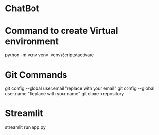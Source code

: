 # ChatBot

# Command to create Virtual environment
python -m venv venv
.venv\Scripts\activate

# Git Commands
git config --global user.email "replace with your email"
git config --global user.name "Replace with your name"
git clone <repository <copied from the github repository created>

# Streamlit
streamlit run app.py
